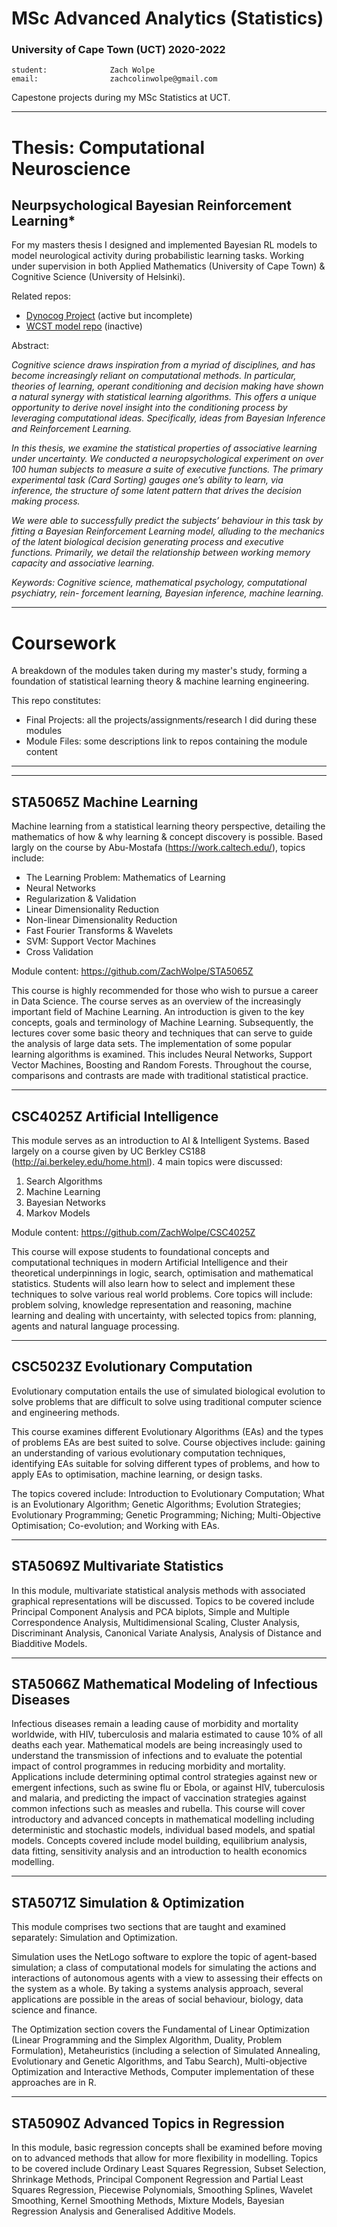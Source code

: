 # MSc Advanced Analytics (Statistics) 

### University of Cape Town (UCT) 2020-2022

```
student:              Zach Wolpe
email:                zachcolinwolpe@gmail.com
```

Capestone projects during my MSc Statistics at UCT.

----
# Thesis: Computational Neuroscience
## Neurpsychological Bayesian Reinforcement Learning*

For my masters thesis I designed and implemented Bayesian RL models to model neurological activity during probabilistic learning tasks. Working under supervision in both Applied Mathematics (University of Cape Town) & Cognitive Science (University of Helsinki).

Related repos:
- [Dynocog Project](https://github.com/ZachWolpe/Dynocog) (active but incomplete)
- [WCST model repo](https://github.com/hipercog/HBRL_WCST) (inactive)


Abstract:

_Cognitive science draws inspiration from a myriad of disciplines, and has become increasingly reliant on computational methods. In particular, theories of learning, operant conditioning and decision making have shown a natural synergy with statistical learning algorithms. This offers a unique opportunity to derive novel insight into the conditioning process by leveraging computational ideas. Specifically, ideas from Bayesian Inference and Reinforcement Learning._

_In this thesis, we examine the statistical properties of associative learning under uncertainty. We conducted a neuropsychological experiment on over 100 human subjects to measure a suite of executive functions. The primary experimental task (Card Sorting) gauges one’s ability to learn, via inference, the structure of some latent pattern that drives the decision making process._

_We were able to successfully predict the subjects’ behaviour in this task by fitting a Bayesian Reinforcement Learning model, alluding to the mechanics of the latent biological decision generating process and executive functions. Primarily, we detail the relationship between working memory capacity and associative learning._

_*Keywords*: Cognitive science, mathematical psychology, computational psychiatry, rein- forcement learning, Bayesian inference, machine learning._




----
# Coursework


A breakdown of the modules taken during my master's study, forming a foundation of statistical learning theory & machine learning engineering.

This repo constitutes:

 - Final Projects: all the projects/assignments/research I did during these modules
 - Module Files:   some descriptions link to repos containing the module content

------------------------------------------------------------------------------------------------------------------------------------------------------------
------------------------------------------------------------------------------------------------------------------------------------------------------------



## STA5065Z Machine Learning

Machine learning from a statistical learning theory perspective, detailing the mathematics of how & why learning & concept discovery is possible. Based largly on the course by Abu-Mostafa (https://work.caltech.edu/), topics include:

- The Learning Problem: Mathematics of Learning 
- Neural Networks
- Regularization & Validation
- Linear Dimensionality Reduction
- Non-linear Dimensionality Reduction 
- Fast Fourier Transforms & Wavelets
- SVM: Support Vector Machines
- Cross Validation

Module content:
https://github.com/ZachWolpe/STA5065Z


This course is highly recommended for those who wish to pursue a career in Data Science. The course serves as an overview of the increasingly important field of Machine Learning. An introduction is given to the key concepts, goals and terminology of Machine Learning. Subsequently, the lectures cover some basic theory and techniques that can serve to guide the analysis of large data sets. The implementation of some popular learning algorithms is examined. This includes Neural Networks, Support Vector Machines, Boosting and Random Forests. Throughout the course, comparisons and contrasts are made with traditional statistical practice.

-----------------------


## CSC4025Z Artificial Intelligence 

This module serves as an introduction to AI & Intelligent Systems. Based largely on a course given by UC Berkley CS188 (http://ai.berkeley.edu/home.html). 4 main topics were discussed:

1. Search Algorithms
2. Machine Learning 
3. Bayesian Networks
4. Markov Models


Module content:
https://github.com/ZachWolpe/CSC4025Z


This course will expose students to foundational concepts and computational techniques in modern Artificial Intelligence and their theoretical underpinnings in logic, search, optimisation and mathematical statistics. Students will also learn how to select and implement these techniques to solve various real world problems. Core topics will include: problem solving, knowledge representation and reasoning, machine learning and dealing with uncertainty, with selected topics from: planning, agents and natural language processing.


-----------------------


## CSC5023Z Evolutionary Computation

Evolutionary computation entails the use of simulated biological evolution to solve problems that are difficult to solve using traditional computer science and engineering methods. 

This course examines different Evolutionary Algorithms (EAs) and the types of problems EAs are best suited to solve. Course objectives include: gaining an understanding of various evolutionary computation techniques, identifying EAs suitable for solving different types of problems, and how to apply EAs to optimisation, machine learning, or design tasks. 

The topics covered include: Introduction to Evolutionary Computation; What is an Evolutionary Algorithm; Genetic Algorithms; Evolution Strategies; Evolutionary Programming; Genetic Programming; Niching; Multi-Objective Optimisation; Co-evolution; and Working with EAs. 

-----------------------


## STA5069Z Multivariate Statistics

In this module, multivariate statistical analysis methods with associated graphical representations will be discussed. Topics to be covered include Principal Component Analysis and PCA biplots, Simple and Multiple Correspondence Analysis, Multidimensional Scaling, Cluster Analysis, Discriminant Analysis, Canonical Variate Analysis, Analysis of Distance and Biadditive Models. 

-----------------------

## STA5066Z Mathematical Modeling of Infectious Diseases

Infectious diseases remain a leading cause of morbidity and mortality worldwide, with HIV, tuberculosis and malaria estimated to cause 10% of all deaths each year. Mathematical models are being increasingly used to understand the transmission of infections and to evaluate the potential impact of control programmes in reducing morbidity and mortality. Applications include determining optimal control strategies against new or emergent infections, such as swine flu or Ebola, or against HIV, tuberculosis and malaria, and predicting the impact of vaccination strategies against common infections such as measles and rubella. This course will cover introductory and advanced concepts in mathematical modelling including deterministic and stochastic models, individual based models, and spatial models. Concepts covered include model building, equilibrium analysis, data fitting, sensitivity analysis and an introduction to health economics modelling.

-----------------------

## STA5071Z Simulation & Optimization

This module comprises two sections that are taught and examined separately: Simulation and Optimization. 

Simulation uses the NetLogo software to explore the topic of agent-based simulation; a class of computational models for simulating the actions and interactions of autonomous agents with a view to assessing their effects on the system as a whole. By taking a systems analysis approach, several applications are possible in the areas of social behaviour, biology, data science and finance. 

The Optimization section covers the Fundamental of Linear Optimization (Linear Programming and the Simplex Algorithm, Duality, Problem Formulation), Metaheuristics (including a selection of Simulated Annealing, Evolutionary and Genetic Algorithms, and Tabu Search), Multi-objective Optimization and Interactive Methods, Computer implementation of these approaches are in R.

-----------------------

## STA5090Z Advanced Topics in Regression

In this module, basic regression concepts shall be examined before moving on to advanced methods that allow for more flexibility in modelling. Topics to be covered include Ordinary Least Squares Regression, Subset Selection, Shrinkage Methods, Principal Component Regression and Partial Least Squares Regression, Piecewise Polynomials, Smoothing Splines, Wavelet Smoothing, Kernel Smoothing Methods, Mixture Models, Bayesian Regression Analysis and Generalised Additive Models.


